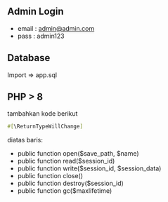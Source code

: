 ## Admin Login

- email : admin@admin.com
- pass  : admin123

## Database
Import => app.sql

## PHP > 8
tambahkan kode berikut 
```PHP
#[\ReturnTypeWillChange]
```
diatas baris:
- public function open($save_path, $name)
- public function read($session_id)
- public function write($session_id, $session_data)
- public function close()
- public function destroy($session_id)
- public function gc($maxlifetime)


